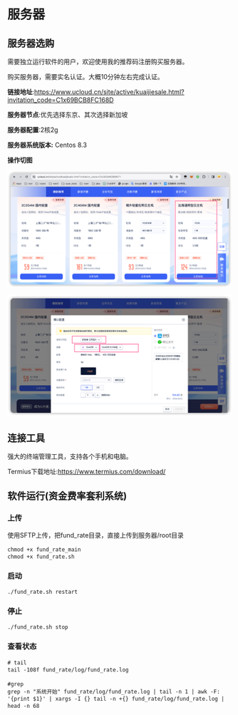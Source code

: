 # 服务器

## 服务器选购

需要独立运行软件的用户，欢迎使用我的推荐码注册购买服务器。

购买服务器，需要实名认证。大概10分钟左右完成认证。

**链接地址**:https://www.ucloud.cn/site/active/kuaijiesale.html?invitation_code=C1x69BCB8FC168D

**服务器节点**:优先选择东京、其次选择新加坡

**服务器配置**:2核2g

**服务器系统版本:** Centos 8.3

**操作切图**

![image-20240316191504317](https://raw.githubusercontent.com/wendingtaoli/wendingtaoli.github.io/main/image/image-20240316191504317.png)



![image-20240316191610764](https://raw.githubusercontent.com/wendingtaoli/wendingtaoli.github.io/main/image/image-20240316191610764.png)





## 连接工具

强大的终端管理工具，支持各个手机和电脑。

Termius下载地址:https://www.termius.com/download/




## 软件运行(资金费率套利系统)

### 上传

使用SFTP上传，把fund_rate目录，直接上传到服务器/root目录

```shell
chmod +x fund_rate_main
chmod +x fund_rate.sh
```

### 启动

```shell
./fund_rate.sh restart 
```

### 停止

```shell
./fund_rate.sh stop
```



### 查看状态

```shell
# tail
tail -108f fund_rate/log/fund_rate.log

#grep
grep -n "系统开始" fund_rate/log/fund_rate.log | tail -n 1 | awk -F: '{print $1}' | xargs -I {} tail -n +{} fund_rate/log/fund_rate.log | head -n 68
```

